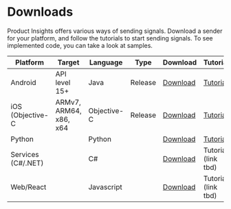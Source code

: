 # Downloads

Product Insights offers various ways of sending signals. Download a sender for your platform, and follow the tutorials to start sending signals. To see implemented code, you can take a look at samples. 

| Platform         | Target      | Language | Type  | Download | Tutorial | Sample | 
|------------------|-------------|----------|-------|----------|-------------|---------|
| Android          |API level 15+|Java      |Release| [Download](https://github.com/Microsoft/AppCenter-SDK-Android) | [Tutorial](xref:developers/downloads/android-java)|[Sample](https://ariamediahost.blob.core.windows.net/sdk/ProductInsightsSamples/ProductInsightsAndroidSample.zip)|
| iOS (Objective-C |ARMv7, ARM64, x86, x64|Objective-C|Release| [Download](https://github.com/Microsoft/AppCenter-SDK-Apple/releases/latest)| [Tutorial](xref:developers/downloads/ios-objc) | [Sample](https://ariamediahost.blob.core.windows.net/sdk/ProductInsightsSamples/ProductInsightsiOSSample.zip)|
| Python           | |Python| | [Download](https://ariamediahost.blob.core.windows.net/sdk/ProductInsightsSenders/product_insights-2.0.0.egg)| [Tutorial](xref:developers/downloads/python) |[Sample](https://ariamediahost.blob.core.windows.net/sdk/ProductInsightsSamples/ProductInsightsJavascriptSample.zip)|
| Services (C#/.NET)    | |C#||[Download](https://www.nuget.org/packages/Microsoft.ApplicationInsights/) | Tutorial (link tbd) |[Sample](https://ariamediahost.blob.core.windows.net/sdk/ProductInsightsSamples/ProductInsightsDotNetSample.zip)|
| Web/React        | |Javascript|| [Download](https://1dsjssdk.blob.core.windows.net/scripts/latest/ms.analytics-1-beta.js) | Tutorial (link tbd) |[Sample](https://ariamediahost.blob.core.windows.net/sdk/ProductInsightsSamples/ProductInsightsPythonSample.egg)|
